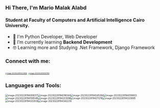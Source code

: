 ### Hi There, I'm Mario Malak Alabd

#### Student at Faculty of Computers and Artificial Intelligence Cairo University.

- 🐍 I'm Python Developer, Web Developer
- 🤩 I’m currently learning **Backend Development**
- 🤓 Learning more and Studying .Net Framework, Django Framework

### Connect with me:

<a href = "https://www.facebook.com/mario.alabd"><img src="C:\Users\lap top eur\AppData\Roaming\Typora\typora-user-images\image-20230228193223666.png" alt="image-20230228193223666" style="zoom:33%;" /></a>   <a href = "https://www.linkedin.com/in/mario-alabd-1a6467221/"><img src="C:\Users\lap top eur\AppData\Roaming\Typora\typora-user-images\image-20230228193501160.png" alt="image-20230228193501160" style="zoom:33%;" /></a>

### Languages and Tools:

<img src="C:\Users\lap top eur\AppData\Roaming\Typora\typora-user-images\image-20230228194006317.png" alt="image-20230228194006317" style="zoom: 50%;" /><img src="C:\Users\lap top eur\AppData\Roaming\Typora\typora-user-images\image-20230228194016044.png" alt="image-20230228194016044" style="zoom: 50%;" /><img src="C:\Users\lap top eur\AppData\Roaming\Typora\typora-user-images\image-20230228194045394.png" alt="image-20230228194045394" style="zoom:50%;" /><img src="C:\Users\lap top eur\AppData\Roaming\Typora\typora-user-images\image-20230228194058803.png" alt="image-20230228194058803" style="zoom:50%;" /><img src="C:\Users\lap top eur\AppData\Roaming\Typora\typora-user-images\image-20230228194108546.png" alt="image-20230228194108546" style="zoom:50%;" /><img src="C:\Users\lap top eur\AppData\Roaming\Typora\typora-user-images\image-20230228194203096.png" alt="image-20230228194203096" style="zoom:50%;" /><img src="C:\Users\lap top eur\AppData\Roaming\Typora\typora-user-images\image-20230228194211216.png" alt="image-20230228194211216" style="zoom:50%;" /><img src="C:\Users\lap top eur\AppData\Roaming\Typora\typora-user-images\image-20230228194320895.png" alt="image-20230228194320895" style="zoom:50%;" /><img src="C:\Users\lap top eur\AppData\Roaming\Typora\typora-user-images\image-20230228194332836.png" alt="image-20230228194332836" style="zoom:50%;" /><img src="C:\Users\lap top eur\AppData\Roaming\Typora\typora-user-images\image-20230228194342239.png" alt="image-20230228194342239" style="zoom:50%;" />